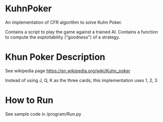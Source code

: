 # KuhnPoker
An implementation of CFR algorithm to solve Kuhn Poker. 

Contains a script to play the game against a trained AI. 
Contains a function to compute the exploitability ("goodness") of a strategy.
# Khun Poker Description
See wikipedia page https://en.wikipedia.org/wiki/Kuhn_poker

Instead of using J, Q, K as the three cards, this implementation uses 1, 2, 3
# How to Run
See sample code in /program/Run.py
